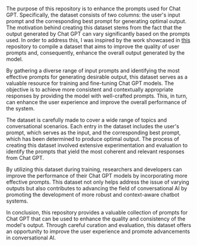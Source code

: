 The purpose of this repository is to enhance the prompts used for Chat GPT. Specifically, the dataset consists of two columns: the user's input prompt and the corresponding best prompt for generating optimal output. The motivation behind creating this dataset stems from the fact that the output generated by Chat GPT can vary significantly based on the prompts used. In order to address this, I was inspired by the work showcased in [this](https://github.com/f/awesome-chatgpt-prompts) repository to compile a dataset that aims to improve the quality of user prompts and, consequently, enhance the overall output generated by the model.

By gathering a diverse range of input prompts and identifying the most effective prompts for generating desirable output, this dataset serves as a valuable resource for training and fine-tuning Chat GPT models. The objective is to achieve more consistent and contextually appropriate responses by providing the model with well-crafted prompts. This, in turn, can enhance the user experience and improve the overall performance of the system.

The dataset is carefully made to cover a wide range of topics and conversational scenarios. Each entry in the dataset includes the user's prompt, which serves as the input, and the corresponding best prompt, which has been determined to produce optimal output. The process of creating this dataset involved extensive experimentation and evaluation to identify the prompts that yield the most coherent and relevant responses from Chat GPT.

By utilizing this dataset during training, researchers and developers can improve the performance of their Chat GPT models by incorporating more effective prompts. This dataset not only helps address the issue of varying outputs but also contributes to advancing the field of conversational AI by promoting the development of more robust and context-aware chatbot systems.

In conclusion, this repository provides a valuable collection of prompts for Chat GPT that can be used to enhance the quality and consistency of the model's output. Through careful curation and evaluation, this dataset offers an opportunity to improve the user experience and promote advancements in conversational AI.
